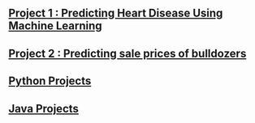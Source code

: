 

## [Project 1 : Predicting Heart Disease Using Machine Learning](https://github.com/IyadAli-crypto/Heart-Disease-prediction)

## [Project 2 : Predicting sale prices of bulldozers](https://github.com/IyadAli-crypto/Predicting-sale-prices-of-bulldozers-using-Machine-Learning)

## [Python Projects](https://github.com/IyadAli-crypto/Python-Projects)

## [Java Projects](https://github.com/IyadAli-crypto/Java-Projects)

